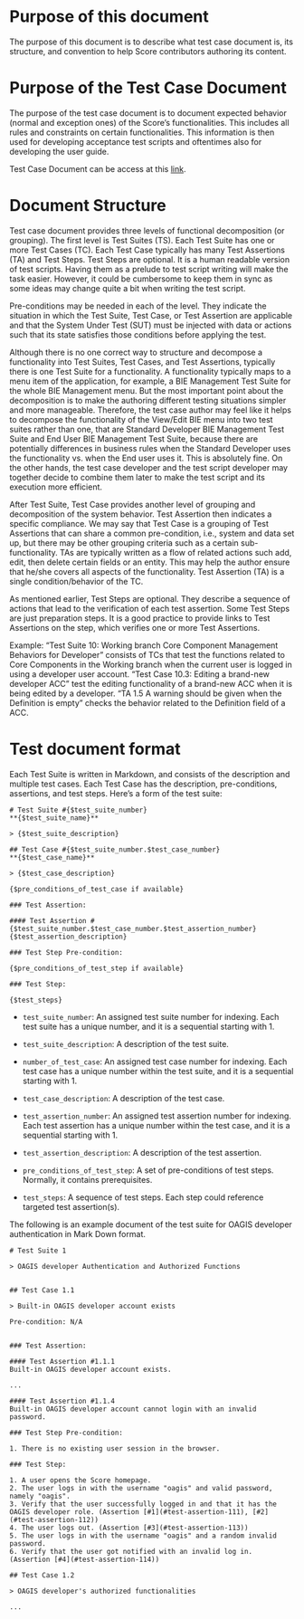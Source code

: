 # Purpose of this document
The purpose of this document is to describe what test case document is, its structure, and convention to help Score contributors authoring its content.

# Purpose of the Test Case Document
The purpose of the test case document is to document expected behavior (normal and exception ones) of the Score’s functionalities. This includes all rules and constraints on certain functionalities. This information is then used for developing acceptance test scripts and oftentimes also for developing the user guide.

Test Case Document can be access at this [link](./docs/test_cases).

# Document Structure
Test case document provides three levels of functional decomposition (or grouping). The first level is Test Suites (TS). Each Test Suite has one or more Test Cases (TC).  Each Test Case typically has many Test Assertions (TA) and Test Steps. Test Steps are optional. It is a human readable version of test scripts. Having them as a prelude to test script writing will make the task easier. However, it could be cumbersome to keep them in sync as some ideas may change quite a bit when writing the test script.

Pre-conditions may be needed in each of the level. They indicate the situation in which the Test Suite, Test Case, or Test Assertion are applicable and that the System Under Test (SUT) must be injected with data or actions such that its state satisfies those conditions before applying the test. 

Although there is no one correct way to structure and decompose a functionality into Test Suites, Test Cases, and Test Assertions, typically there is one Test Suite for a functionality. A functionality typically maps to a menu item of the application, for example, a BIE Management Test Suite for the whole BIE Management menu. But the most important point about the decomposition is to make the authoring different testing situations simpler and more manageable. Therefore, the test case author may feel like it helps to decompose the functionality of the View/Edit BIE menu into two test suites rather than one, that are Standard Developer BIE Management Test Suite and End User BIE Management Test Suite, because there are potentially differences in business rules when the Standard Developer uses the functionality vs. when the End user uses it. This is absolutely fine. On the other hands, the test case developer and the test script developer may together decide to combine them later to make the test script and its execution more efficient. 

After Test Suite, Test Case provides another level of grouping and decomposition of the system behavior. Test Assertion then indicates a specific compliance. We may say that Test Case is a grouping of Test Assertions that can share a common pre-condition, i.e., system and data set up, but there may be other grouping criteria such as a certain sub-functionality. TAs are typically written as a flow of related actions such add, edit, then delete certain fields or an entity. This may help the author ensure that he/she covers all aspects of the functionality. Test Assertion (TA) is a single condition/behavior of the TC. 

As mentioned earlier, Test Steps are optional. They describe a sequence of actions that lead to the verification of each test assertion. Some Test Steps are just preparation steps. It is a good practice to provide links to Test Assertions on the step, which verifies one or more Test Assertions.

Example: “Test Suite 10: Working branch Core Component Management Behaviors for Developer” consists of TCs that test the functions related to Core Components in the Working branch when the current user is logged in using a developer user account. “Test Case 10.3: Editing a brand-new developer ACC” test the editing functionality of a brand-new ACC when it is being edited by a developer. “TA 1.5 A warning should be given when the Definition is empty” checks the behavior related to the Definition field of a ACC.

# Test document format
Each Test Suite is written in Markdown, and consists of the description and multiple test cases. Each Test Case has the description, pre-conditions, assertions, and test steps. Here’s a form of the test suite:

```
# Test Suite #{$test_suite_number} 
**{$test_suite_name}**

> {$test_suite_description}

## Test Case #{$test_suite_number.$test_case_number} 
**{$test_case_name}**

> {$test_case_description}

{$pre_conditions_of_test_case if available}

### Test Assertion:

#### Test Assertion #{$test_suite_number.$test_case_number.$test_assertion_number}
{$test_assertion_description}

### Test Step Pre-condition:

{$pre_conditions_of_test_step if available}

### Test Step:

{$test_steps}
```

- ```test_suite_number```: An assigned test suite number for indexing. Each test suite has a unique number, and it is a sequential starting with 1.

- ```test_suite_description```: A description of the test suite.

- ```number_of_test_case```: An assigned test case number for indexing. Each test case has a unique number within the test suite, and it is a sequential starting with 1.

- ```test_case_description```: A description of the test case.

- ```test_assertion_number```: An assigned test assertion number for indexing. Each test assertion has a unique number within the test case, and it is a sequential starting with 1.

- ```test_assertion_description```: A description of the test assertion.

- ```pre_conditions_of_test_step```: A set of pre-conditions of test steps. Normally, it contains prerequisites.

- ```test_steps```: A sequence of test steps. Each step could reference targeted test assertion(s).

The following is an example document of the test suite for OAGIS developer authentication in Mark Down format.

```
# Test Suite 1

> OAGIS developer Authentication and Authorized Functions


## Test Case 1.1

> Built-in OAGIS developer account exists

Pre-condition: N/A


### Test Assertion:

#### Test Assertion #1.1.1
Built-in OAGIS developer account exists.

...

#### Test Assertion #1.1.4
Built-in OAGIS developer account cannot login with an invalid password.

### Test Step Pre-condition:

1. There is no existing user session in the browser.

### Test Step:

1. A user opens the Score homepage.
2. The user logs in with the username "oagis" and valid password, namely "oagis".
3. Verify that the user successfully logged in and that it has the OAGIS developer role. (Assertion [#1](#test-assertion-111), [#2](#test-assertion-112))
4. The user logs out. (Assertion [#3](#test-assertion-113))
5. The user logs in with the username "oagis" and a random invalid password.
6. Verify that the user got notified with an invalid log in. (Assertion [#4](#test-assertion-114))

## Test Case 1.2

> OAGIS developer's authorized functionalities

...
```
